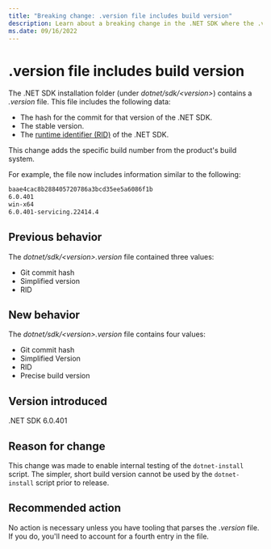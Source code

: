```yaml
---
title: "Breaking change: .version file includes build version"
description: Learn about a breaking change in the .NET SDK where the .version file now includes the specific build version.
ms.date: 09/16/2022
---
```

# .version file includes build version

The .NET SDK installation folder (under *dotnet/sdk/\<version>*) contains a *.version* file. This file includes the following data:

- The hash for the commit for that version of the .NET SDK.
- The stable version.
- The [runtime identifier (RID)](../../../rid-catalog.md) of the .NET SDK.

This change adds the specific build number from the product's build system.

For example, the file now includes information similar to the following:

```txt
baae4cac8b288405720786a3bcd35ee5a6086f1b
6.0.401
win-x64
6.0.401-servicing.22414.4
```

## Previous behavior

The *dotnet/sdk/\<version>.version* file contained three values:

- Git commit hash
- Simplified version
- RID

## New behavior

The *dotnet/sdk/\<version>.version* file contains four values:

- Git commit hash
- Simplified Version
- RID
- Precise build version

## Version introduced

.NET SDK 6.0.401

## Reason for change

This change was made to enable internal testing of the `dotnet-install` script. The simpler, short build version cannot be used by the `dotnet-install` script prior to release.

## Recommended action

No action is necessary unless you have tooling that parses the *.version* file. If you do, you'll need to account for a fourth entry in the file.
